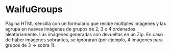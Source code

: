 # WaifuGroups

Página HTML sencilla con un formulario que recibe múltiples imágenes y las agrupa en nuevas imágenes de grupos de 2, 3 o 4 ordenados aleatoriamente.
Las imágenes generadas son devueltas en un Zip. En caso de haber imágenes sobrantes, se ignorarán (por ejemplo, 4 imágenes para grupos de 3 -> sobra 1).
